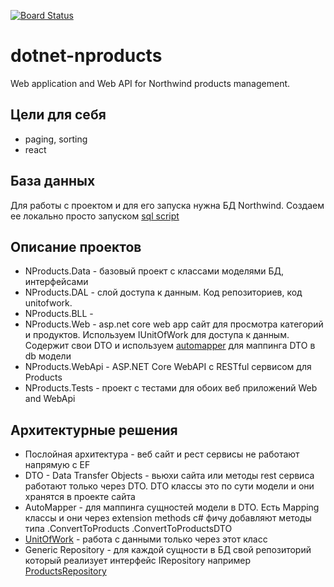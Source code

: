 [![Board Status](https://dev.azure.com/NikolaiIvanov/60e1a9d0-a257-4f63-bd89-5f6a465ffef4/ffaca637-bdb9-4d7f-b6b8-3b1ecdbd4dbe/_apis/work/boardbadge/d0ec62d6-da3e-42fd-b948-255cf3e1f9b1)](https://dev.azure.com/NikolaiIvanov/60e1a9d0-a257-4f63-bd89-5f6a465ffef4/_boards/board/t/ffaca637-bdb9-4d7f-b6b8-3b1ecdbd4dbe/Microsoft.RequirementCategory)
# dotnet-nproducts
Web application and Web API for Northwind products management.

## Цели для себя
* paging, sorting
* react

## База данных
Для работы с проектом и для его запуска нужна БД Northwind. 
Создаем ее локально просто запуском [sql script](https://raw.githubusercontent.com/microsoft/sql-server-samples/master/samples/databases/northwind-pubs/instnwnd.sql)

## Описание проектов
* NProducts.Data - базовый проект с классами моделями БД, интерфейсами
* NProducts.DAL - слой доступа к данным. Код репозиториев, код unitofwork.
* NProducts.BLL - 
* NProducts.Web - asp.net core web app сайт для просмотра категорий и продуктов. Используем IUnitOfWork для доступа к данным. Содержит свои DTO и используем [automapper](https://metanit.com/sharp/mvc5/23.4.php)  для маппинга DTO в db модели
* NProducts.WebApi - ASP.NET Core WebAPI с RESTful сервисом для Products
* NProducts.Tests - проект с тестами для обоих веб приложений Web and WebApi

## Архитектурные решения
* Послойная архитектура - веб сайт и рест сервисы не работают напрямую с EF
* DTO - Data Transfer Objects - вьюхи сайта или методы rest сервиса работают только через DTO. DTO классы это по сути модели и они хранятся в проекте сайта
* AutoMapper - для маппинга сущностей модели в DTO. Есть Mapping классы и они через extension methods c# фичу добавляют методы типа .ConvertToProducts .ConvertToProductsDTO
* [UnitOfWork](https://metanit.com/sharp/mvc5/23.7.php) - работа с данными только через этот класс
* Generic Repository - для каждой сущности в БД свой репозиторий который реализует интерфейс IRepository<T> например [ProductsRepository](https://github.com/nikolayivanov/dotnet-nproducts/blob/master/NProducts.DAL/Repository/ProductsRepository.cs)
